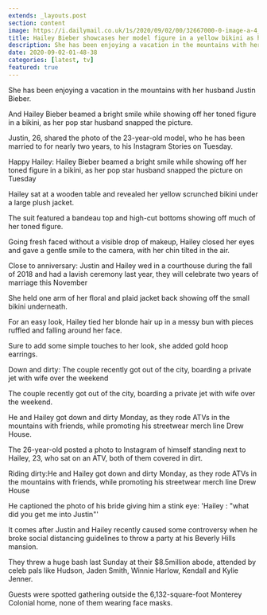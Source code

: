 ```yaml
---
extends: _layouts.post
section: content
image: https://i.dailymail.co.uk/1s/2020/09/02/00/32667000-0-image-a-4_1599004299832.jpg 
title: Hailey Bieber showcases her model figure in a yellow bikini as husband Justin snaps her 
description: She has been enjoying a vacation in the mountains with her husband Justin Bieber. 
date: 2020-09-02-01-48-38 
categories: [latest, tv] 
featured: true 
--- 
```

She has been enjoying a vacation in the mountains with her husband Justin Bieber. 

And Hailey Bieber beamed a bright smile while showing off her toned figure in a bikini, as her pop star husband snapped the picture. 

Justin, 26, shared the photo of the 23-year-old model, who he has been married to for nearly two years, to his Instagram Stories on Tuesday. 

Happy Hailey: Hailey Bieber beamed a bright smile while showing off her toned figure in a bikini, as her pop star husband snapped the picture on Tuesday

Hailey sat at a wooden table and revealed her yellow scrunched bikini under a large plush jacket. 

The suit featured a bandeau top and high-cut bottoms showing off much of her toned figure. 

Going fresh faced without a visible drop of makeup, Hailey closed her eyes and gave a gentle smile to the camera, with her chin tilted in the air. 

Close to anniversary: Justin and Hailey wed in a courthouse during the fall of 2018 and had a lavish ceremony last year, they will celebrate two years of marriage this November 

She held one arm of her floral and plaid jacket back showing off the small bikini underneath. 

For an easy look, Hailey tied her blonde hair up in a messy bun with pieces ruffled and falling around her face. 

Sure to add some simple touches to her look, she added gold hoop earrings. 

Down and dirty: The couple recently got out of the city, boarding a private jet with wife over the weekend 

The couple recently got out of the city, boarding a private jet with wife over the weekend.

He and Hailey got down and dirty Monday, as they rode ATVs in the mountains with friends, while promoting his streetwear merch line Drew House.

The 26-year-old posted a photo to Instagram of himself standing next to Hailey, 23, who sat on an ATV, both of them covered in dirt.

Riding dirty:He and Hailey got down and dirty Monday, as they rode ATVs in the mountains with friends, while promoting his streetwear merch line Drew House 

He captioned the photo of his bride giving him a stink eye: 'Hailey : "what did you get me into Justin"'

It comes after Justin and Hailey recently caused some controversy when he broke social distancing guidelines to throw a party at his Beverly Hills mansion.  

They threw a huge bash last Sunday at their $8.5million abode, attended by celeb pals like Hudson, Jaden Smith, Winnie Harlow, Kendall and Kylie Jenner.

Guests were spotted gathering outside the 6,132-square-foot Monterey Colonial home, none of them wearing face masks. 


